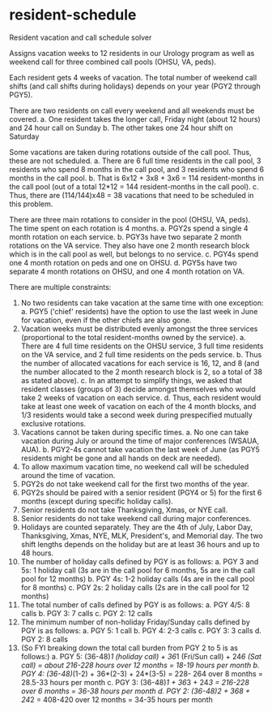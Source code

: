 # resident-schedule
Resident vacation and call schedule solver 

Assigns vacation weeks to 12 residents in our Urology program as well as weekend call for three combined call pools (OHSU, VA, peds).  

Each resident gets 4 weeks of vacation. The total number of weekend call shifts (and call shifts during holidays) depends on your year (PGY2 through PGY5). 

There are two residents on call every weekend and all weekends must be covered.
      a. One resident takes the longer call, Friday night (about 12 hours) and 24 hour call on Sunday 
      b. The other takes one 24 hour shift on Saturday 

Some vacations are taken during rotations outside of the call pool. Thus, these are not scheduled. 
      a. There are 6 full time residents in the call pool, 3 residents who spend 8 months in the call pool, and 3 residents who spend 6 months in the call pool.
      b. That is 6x12 + 3x8 + 3x6 = 114 resident-months in the call pool (out of a total 12*12 = 144 resident-months in the call pool). 
      c. Thus, there are (114/144)x48 = 38 vacations that need to be scheduled in this problem.

There are three main rotations to consider in the pool (OHSU, VA, peds). The time spent on each rotation is 4 months. 
      a. PGY2s spend a single 4 month rotation on each service. 
      b. PGY3s have two separate 2 month rotations on the VA service. They also have one 2 month research block which is in the call pool as well, but belongs to no service.
      c. PGY4s spend one 4 month rotation on peds and one on OHSU. 
      d. PGY5s have two separate 4 month rotations on OHSU, and one 4 month rotation on VA. 

There are multiple constraints: 
  1. No two residents can take vacation at the same time with one exception: 
      a. PGY5 ('chief' residents) have the option to use the last week in June for vacation, even if the other chiefs are also gone. 
  2. Vacation weeks must be distributed evenly amongst the three services (proportional to the total resident-months owned by the service). 
      a. There are 4 full time residents on the OHSU service, 3 full time residents on the VA service, and 2 full time residents on the peds service.
      b. Thus the number of allocated vacations for each service is 16, 12, and 8 (and the number allocated to the 2 month research block is 2, so a total of 38 as stated above).
      c. In an attempt to simplify things, we asked that resident classes (groups of 3) decide amongst themselves who would take 2 weeks of vacation on each service. 
      d. Thus, each resident would take at least one week of vacation on each of the 4 month blocks, and 1/3 residents would take a second week during prespecified mutually exclusive rotations.
  3. Vacations cannot be taken during specific times. 
      a. No one can take vacation during July or around the time of major conferences (WSAUA, AUA). 
      b. PGY2-4s cannot take vacation the last week of June (as PGY5 residents might be gone and all hands on deck are needed). 
  4. To allow maximum vacation time, no weekend call will be scheduled around the time of vacation. 
  5. PGY2s do not take weekend call for the first two months of the year.
  6. PGY2s should be paired with a senior resident (PGY4 or 5) for the first 6 months (except during specific holiday calls). 
  7. Senior residents do not take Thanksgiving, Xmas, or NYE call. 
  8. Senior residents do not take weekend call during major conferences. 
  9. Holidays are counted separately. They are the 4th of July, Labor Day, Thanksgiving, Xmas, NYE, MLK, President's, and Memorial day. The two shift lengths depends on the holiday but are at least 36 hours and up to 48 hours. 
  10. The number of holiday calls defined by PGY is as follows: 
      a. PGY 3 and 5s: 1 holiday call (3s are in the call pool for 6 months, 5s are in the call pool for 12 months) 
      b. PGY 4s: 1-2 holiday calls (4s are in the call pool for 8 months) 
      c. PGY 2s: 2 holiday calls (2s are in the call pool for 12 months) 
  11. The total number of calls defined by PGY is as follows: 
      a. PGY 4/5: 8 calls 
      b. PGY 3: 7 calls 
      c. PGY 2: 12 calls 
  12. The minimum number of non-holiday Friday/Sunday calls defined by PGY is as follows: 
      a. PGY 5: 1 call 
      b. PGY 4: 2-3 calls 
      c. PGY 3: 3 calls 
      d. PGY 2: 8 calls 
  13. (So FYI breaking down the total call burden from PGY 2 to 5 is as follows:) 
      a. PGY 5: (36-48)*1 (holiday call) + 36*1 (Fri/Sun call) + 24*6 (Sat call) = about 216-228 hours over 12 months = 18-19 hours per month 
      b. PGY 4: (36-48)*(1-2) + 36*(2-3) + 24*(3-5) = 228- 264  over 8 months = 28.5-33 hours per month 
      c. PGY 3: (36-48)*1 + 36*3 + 24*3 = 216-228 over 6 months = 36-38 hours per month 
      d. PGY 2: (36-48)*2 + 36*8 + 24*2 = 408-420 over 12 months = 34-35 hours per month 
 
 
